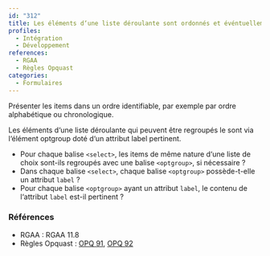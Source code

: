 ```yaml
---
id: "312"
title: Les éléments d‘une liste déroulante sont ordonnés et événtuellement regroupés.
profiles:
  - Intégration
  - Développement
references:
  - RGAA
  - Règles Opquast
categories:
  - Formulaires
---
```


Présenter les items dans un ordre identifiable, par exemple par ordre alphabétique ou chronologique.

Les éléments d‘une liste déroulante qui peuvent être regroupés le sont via l‘élément optgroup doté d‘un attribut label pertinent.
* Pour chaque balise `<select>`, les items de même nature d‘une liste de choix sont-ils regroupés avec une balise `<optgroup>`, si nécessaire ?
* Dans chaque balise `<select>`, chaque balise `<optgroup>` possède-t-elle un attribut `label` ?
* Pour chaque balise `<optgroup>` ayant un attribut `label`, le contenu de l‘attribut `label` est-il pertinent ?


### Références

*   RGAA : RGAA 11.8
*   Règles Opquast : [OPQ 91](https://checklists.opquast.com/fr/assurance-qualite-web/les-elements-dune-liste-deroulante-qui-peuvent-etre-regroupes-le-sont-de-maniere-appropriee), [OPQ 92](https://checklists.opquast.com/fr/assurance-qualite-web/les-listes-doptions-de-formulaires-sont-presentees-dans-un-ordre-identifiable)

